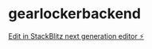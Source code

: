 # gearlockerbackend

[Edit in StackBlitz next generation editor ⚡️](https://stackblitz.com/~/github.com/SpaceGangUno/gearlockerbackend)
